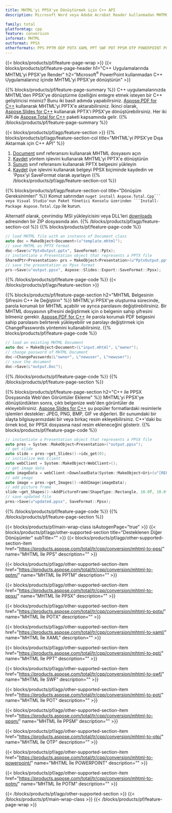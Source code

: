 ```yaml
---
title: MHTML'yi PPSX'ye Dönüştürmek için C++ API
description: Microsoft Word veya Adobe Acrobat Reader kullanmadan MHTML'yi C++ aracılığıyla PPSX'ye dönüştürün

family: total
platformtag: cpp
feature: conversion
informat: MHTML
outformat: PPSX
otherformats: PPS PPTM ODP POTX XAML PPT SWF POT PPSM OTP POWERPOINT POTM
---
```

{{< blocks/products/pf/feature-page-wrap >}}
{{< blocks/products/pf/feature-page-header h1="C++ Uygulamalarında MHTML'yi PPSX'ye Render" h2="Microsoft<sup>&reg;</sup> PowerPoint kullanmadan C++ Uygulamalarınız içinde MHTML'yi PPSX'ye dönüştürün" >}}

{{% blocks/products/pf/feature-page-summary %}}
C++ uygulamalarınızda MHTML'den PPSX'ye dönüştürme özelliğini entegre etmek isteyen bir C++ geliştiricisi misiniz? Bunu iki basit adımda yapabilirsiniz. [Aspose.PDF for C++](https://products.aspose.com/pdf/cpp/) kullanarak MHTML'yi PPTX'e aktarabilirsiniz. İkinci olarak, [Aspose.Slides for C++](https://products.aspose.com/slides/cpp/) kullanarak PPTX'i PPSX'ye dönüştürebilirsiniz. Her iki API de [Aspose.Total for C++](https://products.aspose.com/total/cpp/) paketi kapsamında gelir. 
{{% /blocks/products/pf/feature-page-summary  %}}

{{< blocks/products/pf/agp/feature-section >}}
{{% blocks/products/pf/agp/feature-section-col title="MHTML'yi PPSX'ye Dışa Aktarmak için C++ API" %}}
1. [Document](https://reference.aspose.com/pdf/cpp/class/aspose.pdf.document) sınıf referansını kullanarak MHTML dosyasını açın
2. [Kaydet](https://reference.aspose.com/pdf/cpp/class/aspose.pdf.document#a0184df207563187be7df37b8dbe443f6) yöntem işlevini kullanarak MHTML'yi PPTX'e dönüştürün
3. [Sunum](https://reference.aspose.com/slides/cpp/class/aspose.slides.presentation) sınıf referansını kullanarak PPTX belgesini yükleyin
4. [Kaydet](https://reference.aspose.com/slides/cpp/class/aspose.slides.presentation#afcd59ec697bf05c10f78c3869de2ec9e) üye işlevini kullanarak belgeyi PPSX biçiminde kaydedin ve 'Ppsx'yi SaveFormat olarak ayarlayın
{{% /blocks/products/pf/agp/feature-section-col %}}

{{% blocks/products/pf/agp/feature-section-col title="Dönüşüm Gereksinimleri" %}}
Komut satırından ``nuget install Aspose.Total.Cpp``` veya Visual Studio'nun Paket Yönetici Konsolu üzerinden ```Install-Package Aspose.Total.Cpp`` ile kurun.

Alternatif olarak, çevrimdışı MSI yükleyicisini veya DLL'leri [downloads](https://downloads.aspose.com/total/cpp) adresinden bir ZIP dosyasında alın.
{{% /blocks/products/pf/agp/feature-section-col %}}
{{% blocks/products/pf/feature-page-code %}}

```cpp
// load MHTML file with an instance of Document class
auto doc = MakeObject<Document>(u"template.mhtml");
// save MHTML as PPTX format 
doc->Save(u"PptxOutput.pptx", SaveFormat::Pptx);
// instantiate a Presentation object that represents a PPTX file
SharedPtr<Presentation> prs = MakeObject<Presentation>(u"PptxOutput.pptx");
// save the presentation as Ppsx format
prs->Save(u"output.ppsx", Aspose::Slides::Export::SaveFormat::Ppsx);  
```


{{% /blocks/products/pf/feature-page-code %}}
{{< /blocks/products/pf/agp/feature-section >}}

{{% blocks/products/pf/feature-page-section  h2="MHTML Belgesinin Şifresini C++ ile Değiştirin" %}}
MHTML'yi PPSX'ye oluşturma sürecinde, parola korumalı bir MHTML açabilir ve ayrıca parolasını değiştirebilirsiniz. Bir MHTML dosyasının şifresini değiştirmek için o belgenin sahip şifresini bilmeniz gerekir. [Aspose.PDF for C++](https://products.aspose.com/pdf/cpp/) ile parola korumalı PDF belgesini sahip parolasını belirterek yükleyebilir ve parolayı değiştirmek için ChangePasswords yöntemini kullanabilirsiniz.
{{% blocks/products/pf/feature-page-code %}}

```cpp
// load an existing MHTML Document
auto doc = MakeObject<Document>(L"input.mhtml", L"owner");
// change password of MHTML Document
doc->ChangePasswords(L"owner", L"newuser", L"newuser");
// save the document
doc->Save(L"output.Doc");
```

{{% /blocks/products/pf/feature-page-code  %}}
{{% /blocks/products/pf/feature-page-section %}}

{{% blocks/products/pf/feature-page-section  h2="C++ ile PPSX Dosyasında Web'den Görüntüler Ekleme" %}}
MHTML'yi PPSX'ye dönüştürdükten sonra, çıktı belgenize web'den görüntüler de ekleyebilirsiniz. [Aspose.Slides for C++](https://products.aspose.com/slides/cpp/) şu popüler formatlardaki resimlerle işlemleri destekler: JPEG, PNG, BMP, GIF ve diğerleri. Bir sunumdaki bir slayta bilgisayarınızdaki bir veya birkaç resim ekleyebilirsiniz. C++'daki bu örnek kod, bir PPSX dosyasına nasıl resim ekleneceğini gösterir.
{{% blocks/products/pf/feature-page-code %}}

```cpp
// instantiate a Presentation object that represents a PPSX file
auto pres = System::MakeObject<Presentation>("output.ppsx");
// get slide
auto slide = pres->get_Slides()->idx_get(0);
// initialize Web Client    
auto webClient = System::MakeObject<WebClient>();
// get image data
auto imageData = webClient->DownloadData(System::MakeObject<Uri>(u"[REPLACE WITH URL]"));
// add image
auto image = pres->get_Images()->AddImage(imageData);
// add picture frame
slide->get_Shapes()->AddPictureFrame(ShapeType::Rectangle, 10.0f, 10.0f, 100.0f, 100.0f, image);
// save updated file
pres->Save(u"updated.ppsx", SaveFormat::Ppsx);
```

{{% /blocks/products/pf/feature-page-code  %}}
{{% /blocks/products/pf/feature-page-section %}}

{{< blocks/products/pf/main-wrap-class isAutogenPage="true" >}}
{{< blocks/products/pf/agp/other-supported-section title="Desteklenen Diğer Dönüşümler" subTitle="" >}}
{{< blocks/products/pf/agp/other-supported-section-item href="https://products.aspose.com/total/tr/cpp/conversion/mhtml-to-pps/" name="MHTML İle PPS" description="" >}}

{{< blocks/products/pf/agp/other-supported-section-item href="https://products.aspose.com/total/tr/cpp/conversion/mhtml-to-pptm/" name="MHTML İle PPTM" description="" >}}

{{< blocks/products/pf/agp/other-supported-section-item href="https://products.aspose.com/total/tr/cpp/conversion/mhtml-to-ppsx/" name="MHTML İle PPSX" description="" >}}

{{< blocks/products/pf/agp/other-supported-section-item href="https://products.aspose.com/total/tr/cpp/conversion/mhtml-to-potx/" name="MHTML İle POTX" description="" >}}

{{< blocks/products/pf/agp/other-supported-section-item href="https://products.aspose.com/total/tr/cpp/conversion/mhtml-to-xaml/" name="MHTML İle XAML" description="" >}}

{{< blocks/products/pf/agp/other-supported-section-item href="https://products.aspose.com/total/tr/cpp/conversion/mhtml-to-ppt/" name="MHTML İle PPT" description="" >}}

{{< blocks/products/pf/agp/other-supported-section-item href="https://products.aspose.com/total/tr/cpp/conversion/mhtml-to-swf/" name="MHTML İle SWF" description="" >}}

{{< blocks/products/pf/agp/other-supported-section-item href="https://products.aspose.com/total/tr/cpp/conversion/mhtml-to-pot/" name="MHTML İle POT" description="" >}}

{{< blocks/products/pf/agp/other-supported-section-item href="https://products.aspose.com/total/tr/cpp/conversion/mhtml-to-ppsm/" name="MHTML İle PPSM" description="" >}}

{{< blocks/products/pf/agp/other-supported-section-item href="https://products.aspose.com/total/tr/cpp/conversion/mhtml-to-otp/" name="MHTML İle OTP" description="" >}}

{{< blocks/products/pf/agp/other-supported-section-item href="https://products.aspose.com/total/tr/cpp/conversion/mhtml-to-powerpoint/" name="MHTML İle POWERPOINT" description="" >}}

{{< blocks/products/pf/agp/other-supported-section-item href="https://products.aspose.com/total/tr/cpp/conversion/mhtml-to-potm/" name="MHTML İle POTM" description="" >}}


{{< /blocks/products/pf/agp/other-supported-section >}}
{{< /blocks/products/pf/main-wrap-class >}}
{{< /blocks/products/pf/feature-page-wrap >}}